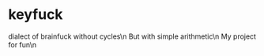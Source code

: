 keyfuck
=======

dialect of brainfuck without cycles\n
But with simple arithmetic\n
My project for fun\n
